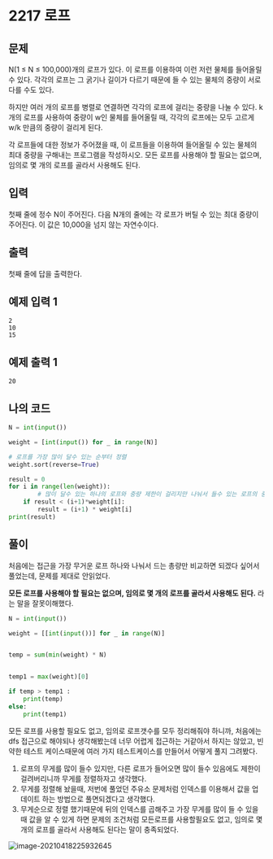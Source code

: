 # 2217 로프

## 문제

N(1 ≤ N ≤ 100,000)개의 로프가 있다. 이 로프를 이용하여 이런 저런 물체를 들어올릴 수 있다. 각각의 로프는 그 굵기나 길이가 다르기 때문에 들 수 있는 물체의 중량이 서로 다를 수도 있다.

하지만 여러 개의 로프를 병렬로 연결하면 각각의 로프에 걸리는 중량을 나눌 수 있다. k개의 로프를 사용하여 중량이 w인 물체를 들어올릴 때, 각각의 로프에는 모두 고르게 w/k 만큼의 중량이 걸리게 된다.

각 로프들에 대한 정보가 주어졌을 때, 이 로프들을 이용하여 들어올릴 수 있는 물체의 최대 중량을 구해내는 프로그램을 작성하시오. 모든 로프를 사용해야 할 필요는 없으며, 임의로 몇 개의 로프를 골라서 사용해도 된다.

## 입력

첫째 줄에 정수 N이 주어진다. 다음 N개의 줄에는 각 로프가 버틸 수 있는 최대 중량이 주어진다. 이 값은 10,000을 넘지 않는 자연수이다.

## 출력

첫째 줄에 답을 출력한다.

## 예제 입력 1 

```
2
10
15
```

## 예제 출력 1 

```
20
```



## 나의 코드

```python
N = int(input())

weight = [int(input()) for _ in range(N)]

# 로프를 가장 많이 달수 있는 순부터 정렬 
weight.sort(reverse=True)

result = 0  
for i in range(len(weight)):
		# 많이 달수 있는 하나의 로프와 중량 제한이 걸리지만 나눠서 들수 있는 로프의 중량 찾기 
    if result < (i+1)*weight[i]:
        result = (i+1) * weight[i]
print(result)

```

## 풀이

처음에는 접근을 가장 무거운 로프 하나와 나눠서 드는 총량만 비교하면 되겠다 싶어서 풀었는데, 문제를 제대로 안읽었다. 

**모든 로프를 사용해야 할 필요는 없으며, 임의로 몇 개의 로프를 골라서 사용해도 된다.** 라는 말을 잘못이해했다. 

```python
N = int(input())

weight = [[int(input())] for _ in range(N)]


temp = sum(min(weight) * N)


temp1 = max(weight)[0]

if temp > temp1 : 
    print(temp)
else:
    print(temp1)
```

모든 로프를 사용할 필요도 없고, 임의로 로프갯수를 모두 정리해줘야 하니까, 처음에는 dfs 접근으로 해야되나 생각해봤는데 너무 어렵게 접근하는 거같아서 하지는 않았고, 빈약한 테스트 케이스때문에 여러 가지 테스트케이스를 만들어서 어떻게 풀지 그려봤다.

1. 로프의 무게를 많이 들수 있지만, 다른 로프가 들어오면 많이 들수 있음에도 제한이 걸려버리니까 무게를 정렬하자고 생각했다. 
2. 무게를 정렬해 놨을때, 저번에 풀었던 주유소 문제처럼 인덱스를 이용해서 값을 업데이트 하는 방법으로 풀면되겠다고 생각했다. 
3. 무게순으로 정렬 했기때문에 뒤의 인덱스를 곱해주고 가장 무게를 많이 들 수 있을때 값을 알 수 있게 하면  문제의 조건처럼 모든로프를 사용할필요도 없고, 임의로 몇개의 로프를 골라서 사용해도 된다는 말이 충족되었다. 



![image-20210418225932645](BOJ_2217_로프_yunbin.assets/image-20210418225932645.png)

